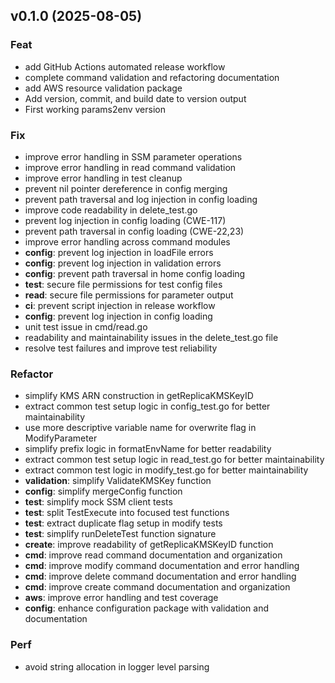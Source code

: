 ## v0.1.0 (2025-08-05)

### Feat

- add GitHub Actions automated release workflow
- complete command validation and refactoring documentation
- add AWS resource validation package
- Add version, commit, and build date to version output
- First working params2env version

### Fix

- improve error handling in SSM parameter operations
- improve error handling in read command validation
- improve error handling in test cleanup
- prevent nil pointer dereference in config merging
- prevent path traversal and log injection in config loading
- improve code readability in delete_test.go
- prevent log injection in config loading (CWE-117)
- prevent path traversal in config loading (CWE-22,23)
- improve error handling across command modules
- **config**: prevent log injection in loadFile errors
- **config**: prevent log injection in validation errors
- **config**: prevent path traversal in home config loading
- **test**: secure file permissions for test config files
- **read**: secure file permissions for parameter output
- **ci**: prevent script injection in release workflow
- **config**: prevent log injection in config loading
- unit test issue in cmd/read.go
- readability and maintainability issues in the delete_test.go file
- resolve test failures and improve test reliability

### Refactor

- simplify KMS ARN construction in getReplicaKMSKeyID
- extract common test setup logic in config_test.go for better maintainability
- use more descriptive variable name for overwrite flag in ModifyParameter
- simplify prefix logic in formatEnvName for better readability
- extract common test setup logic in read_test.go for better maintainability
- extract common test logic in modify_test.go for better maintainability
- **validation**: simplify ValidateKMSKey function
- **config**: simplify mergeConfig function
- **test**: simplify mock SSM client tests
- **test**: split TestExecute into focused test functions
- **test**: extract duplicate flag setup in modify tests
- **test**: simplify runDeleteTest function signature
- **create**: improve readability of getReplicaKMSKeyID function
- **cmd**: improve read command documentation and organization
- **cmd**: improve modify command documentation and error handling
- **cmd**: improve delete command documentation and error handling
- **cmd**: improve create command documentation and organization
- **aws**: improve error handling and test coverage
- **config**: enhance configuration package with validation and documentation

### Perf

- avoid string allocation in logger level parsing
